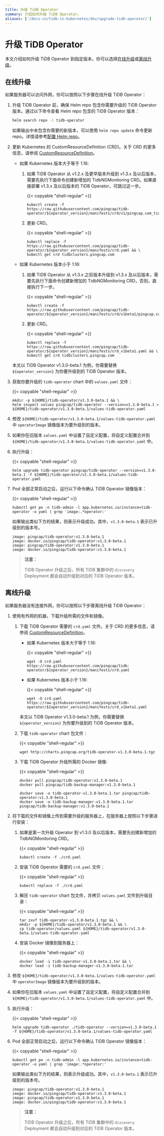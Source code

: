 ```yaml
---
title: 升级 TiDB Operator
summary: 介绍如何升级 TiDB Operator。
aliases: ['/docs-cn/tidb-in-kubernetes/dev/upgrade-tidb-operator/']
---
```


# 升级 TiDB Operator

本文介绍如何升级 TiDB Operator 到指定版本。你可以选择[在线升级](#在线升级)或[离线升级](#离线升级)。

## 在线升级

如果服务器可以访问外网，你可以按照以下步骤在线升级 TiDB Operator：

1. 升级 TiDB Operator 前，确保 Helm repo 包含你需要升级的 TiDB Operator 版本。通过以下命令查看 Helm repo 包含的 TiDB Operator 版本：

    ```bash
    helm search repo -l tidb-operator
    ```

    如果输出中未包含你需要的新版本，可以使用 `helm repo update` 命令更新 repo。详情请参考[配置 Helm repo](tidb-toolkit.md#配置-helm-repo)。

2. 更新 Kubernetes 的 CustomResourceDefinition (CRD)。关于 CRD 的更多信息，请参阅 [CustomResourceDefinition](https://kubernetes.io/docs/tasks/access-kubernetes-api/custom-resources/custom-resource-definitions/)。
   
    * 如果 Kubernetes 版本大于等于 1.16:

        1. 如果 TiDB Operator 从 v1.2.x 及更早版本升级到 v1.3.x 及以后版本，需要先执行下面命令创建新增加的 TidbNGMonitoring CRD。如果直接部署 v1.3.x 及以后版本的 TiDB Operator，可跳过这一步。

            {{< copyable "shell-regular" >}}

            ```shell
            kubectl create -f https://raw.githubusercontent.com/pingcap/tidb-operator/${operator_version}/manifests/crd/v1/pingcap.com_tidbngmonitorings.yaml
            ```

        2. 更新 CRD。

            {{< copyable "shell-regular" >}}

            ```shell
            kubectl replace -f https://raw.githubusercontent.com/pingcap/tidb-operator/${operator_version}/manifests/crd.yaml && \
            kubectl get crd tidbclusters.pingcap.com
            ```

    * 如果 Kubernetes 版本小于 1.16:

        1. 如果 TiDB Operator 从 v1.3.x 之前版本升级到 v1.3.x 及以后版本，需要先执行下面命令创建新增加的 TidbNGMonitoring CRD，否则，直接执行下一步。

            {{< copyable "shell-regular" >}}

            ```shell
            kubectl create -f https://raw.githubusercontent.com/pingcap/tidb-operator/${operator_version}/manifests/crd/v1beta1/pingcap.com_tidbngmonitorings.yaml
            ```

        2. 更新 CRD。

            {{< copyable "shell-regular" >}}

            ```shell
            kubectl replace -f https://raw.githubusercontent.com/pingcap/tidb-operator/${operator_version}/manifests/crd_v1beta1.yaml && \
            kubectl get crd tidbclusters.pingcap.com
            ```

    本文以 TiDB Operator v1.3.0-beta.1 为例，你需要替换 `${operator_version}` 为你要升级到的 TiDB Operator 版本。

3. 获取你要升级的 `tidb-operator` chart 中的 `values.yaml` 文件：

    {{< copyable "shell-regular" >}}

    ```shell
    mkdir -p ${HOME}/tidb-operator/v1.3.0-beta.1 && \
    helm inspect values pingcap/tidb-operator --version=v1.3.0-beta.1 > ${HOME}/tidb-operator/v1.3.0-beta.1/values-tidb-operator.yaml
    ```

4. 修改 `${HOME}/tidb-operator/v1.3.0-beta.1/values-tidb-operator.yaml` 中 `operatorImage` 镜像版本为要升级到的版本。

5. 如果你在旧版本 `values.yaml` 中设置了自定义配置，将自定义配置合并到 `${HOME}/tidb-operator/v1.3.0-beta.1/values-tidb-operator.yaml` 中。

6. 执行升级：

    {{< copyable "shell-regular" >}}

    ```shell
    helm upgrade tidb-operator pingcap/tidb-operator --version=v1.3.0-beta.1 -f ${HOME}/tidb-operator/v1.3.0-beta.1/values-tidb-operator.yaml
    ```

7. Pod 全部正常启动之后，运行以下命令确认 TiDB Operator 镜像版本：

    {{< copyable "shell-regular" >}}

    ```shell
    kubectl get po -n tidb-admin -l app.kubernetes.io/instance=tidb-operator -o yaml | grep 'image:.*operator:'
    ```

    如果输出类似下方的结果，则表示升级成功。其中，`v1.3.0-beta.1` 表示已升级到的版本号。

    ```
    image: pingcap/tidb-operator:v1.3.0-beta.1
    image: docker.io/pingcap/tidb-operator:v1.3.0-beta.1
    image: pingcap/tidb-operator:v1.3.0-beta.1
    image: docker.io/pingcap/tidb-operator:v1.3.0-beta.1
    ```

    > **注意：**
    >
    > TiDB Operator 升级之后，所有 TiDB 集群中的 `discovery` Deployment 都会自动升级到对应的 TiDB Operator 版本。

## 离线升级

如果服务器没有连接外网，你可以按照以下步骤离线升级 TiDB Operator：

1. 使用有外网的机器，下载升级所需的文件和镜像。

    1. 下载 TiDB Operator 需要的 `crd.yaml` 文件。关于 CRD 的更多信息，请参阅 [CustomResourceDefinition](https://kubernetes.io/docs/tasks/access-kubernetes-api/custom-resources/custom-resource-definitions/)。

        * 如果 Kubernetes 版本大于等于 1.16:

            {{< copyable "shell-regular" >}}

            ```shell
            wget -O crd.yaml https://raw.githubusercontent.com/pingcap/tidb-operator/${operator_version}/manifests/crd.yaml
            ```

        * 如果 Kubernetes 版本小于 1.16:

            {{< copyable "shell-regular" >}}

            ```shell
            wget -O crd.yaml https://raw.githubusercontent.com/pingcap/tidb-operator/${operator_version}/manifests/crd_v1beta1.yaml
            ```

        本文以 TiDB Operator v1.3.0-beta.1 为例，你需要替换 `${operator_version}` 为你要升级到的 TiDB Operator 版本。

    2. 下载 `tidb-operator` chart 包文件：

        {{< copyable "shell-regular" >}}

        ```shell
        wget http://charts.pingcap.org/tidb-operator-v1.3.0-beta.1.tgz
        ```

    3. 下载 TiDB Operator 升级所需的 Docker 镜像:

        {{< copyable "shell-regular" >}}

        ```shell
        docker pull pingcap/tidb-operator:v1.3.0-beta.1
        docker pull pingcap/tidb-backup-manager:v1.3.0-beta.1

        docker save -o tidb-operator-v1.3.0-beta.1.tar pingcap/tidb-operator:v1.3.0-beta.1
        docker save -o tidb-backup-manager-v1.3.0-beta.1.tar pingcap/tidb-backup-manager:v1.3.0-beta.1
        ```

2. 将下载的文件和镜像上传到需要升级的服务器上，在服务器上按照以下步骤进行安装：

    1. 如果是第一次升级 Operator 到 v1.3.0 及以后版本，需要先创建新增加的 TidbNGMonitoring CRD。

        {{< copyable "shell-regular" >}}

        ```shell
        kubectl create -f ./crd.yaml
        ```

    2. 安装 TiDB Operator 需要的 `crd.yaml` 文件：

        {{< copyable "shell-regular" >}}

        ```shell
        kubectl replace -f ./crd.yaml
        ```

    3. 解压 `tidb-operator` chart 包文件，并拷贝 `values.yaml` 文件到升级目录：

        {{< copyable "shell-regular" >}}

        ```shell
        tar zxvf tidb-operator-v1.3.0-beta.1.tgz && \
        mkdir -p ${HOME}/tidb-operator/v1.3.0-beta.1 && \
        cp tidb-operator/values.yaml ${HOME}/tidb-operator/v1.3.0-beta.1/values-tidb-operator.yaml
        ```

    4. 安装 Docker 镜像到服务器上：

        {{< copyable "shell-regular" >}}

        ```shell
        docker load -i tidb-operator-v1.3.0-beta.1.tar && \
        docker load -i tidb-backup-manager-v1.3.0-beta.1.tar
        ```

3. 修改 `${HOME}/tidb-operator/v1.3.0-beta.1/values-tidb-operator.yaml` 中 `operatorImage` 镜像版本为要升级到的版本。

4. 如果你在旧版本 `values.yaml` 中设置了自定义配置，将自定义配置合并到 `${HOME}/tidb-operator/v1.3.0-beta.1/values-tidb-operator.yaml` 中。

5. 执行升级：

    {{< copyable "shell-regular" >}}

    ```shell
    helm upgrade tidb-operator ./tidb-operator --version=v1.3.0-beta.1 -f ${HOME}/tidb-operator/v1.3.0-beta.1/values-tidb-operator.yaml
    ```

6. Pod 全部正常启动之后，运行以下命令确认 TiDB Operator 镜像版本：

    {{< copyable "shell-regular" >}}

    ```shell
    kubectl get po -n tidb-admin -l app.kubernetes.io/instance=tidb-operator -o yaml | grep 'image:.*operator:'
    ```

    如果输出类似下方的结果，则表示升级成功。其中，`v1.3.0-beta.1` 表示已升级到的版本号。

    ```
    image: pingcap/tidb-operator:v1.3.0-beta.1
    image: docker.io/pingcap/tidb-operator:v1.3.0-beta.1
    image: pingcap/tidb-operator:v1.3.0-beta.1
    image: docker.io/pingcap/tidb-operator:v1.3.0-beta.1
    ```

    > **注意：**
    >
    > TiDB Operator 升级之后，所有 TiDB 集群中的 `discovery` Deployment 都会自动升级到对应的 TiDB Operator 版本。
